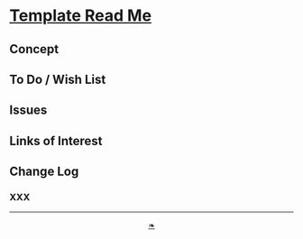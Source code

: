 # [Template Read Me]( ./readme.html )

<!--
<div style=height:300px;overflow:hidden;width:100%;resize:both; ><iframe src=https://heritagesf.github.io/ height=100% width=100% ></iframe></div>
_Spider /lib/style_

### Full Screen: [/lib/style]( https://heritagesf.github.io/ )
-->


## Concept


## To Do / Wish List


## Issues


## Links of Interest


## Change Log

### XXX


***

<center><a href=javascript:window.scrollTo(0,0); class=aDingbat title="Scroll to top" > ❧ </a></center>

